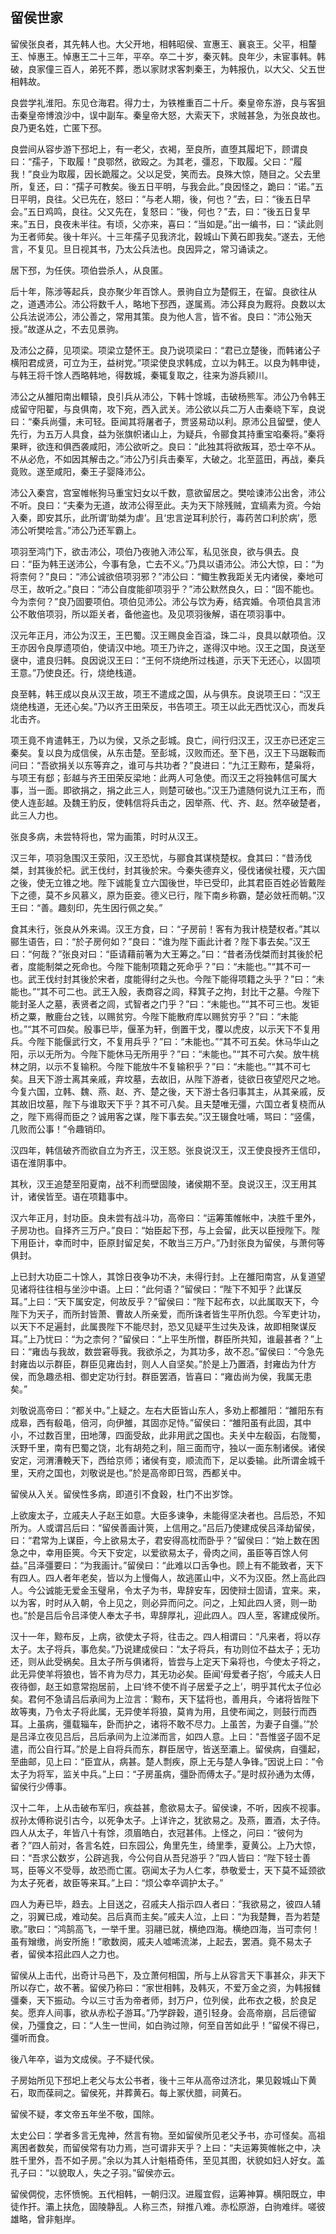 ## 留侯世家


留侯张良者，其先韩人也。大父开地，相韩昭侯、宣惠王、襄哀王。父平，相釐王、悼惠王。悼惠王二十三年，平卒。卒二十岁，秦灭韩。良年少，未宦事韩。韩破，良家僮三百人，弟死不葬，悉以家财求客刺秦王，为韩报仇，以大父、父五世相韩故。

良尝学礼淮阳。东见仓海君。得力士，为铁椎重百二十斤。秦皇帝东游，良与客狙击秦皇帝博浪沙中，误中副车。秦皇帝大怒，大索天下，求贼甚急，为张良故也。良乃更名姓，亡匿下邳。

良尝间从容步游下邳圯上，有一老父，衣褐，至良所，直堕其履圯下，顾谓良曰：“孺子，下取履！”良鄂然，欲殴之。为其老，彊忍，下取履。父曰：“履我！”良业为取履，因长跪履之。父以足受，笑而去。良殊大惊，随目之。父去里所，复还，曰：“孺子可教矣。後五日平明，与我会此。”良因怪之，跪曰：“诺。”五日平明，良往。父已先在，怒曰：“与老人期，後，何也？”去，曰：“後五日早会。”五日鸡鸣，良往。父又先在，复怒曰：“後，何也？”去，曰：“後五日复早来。”五日，良夜未半往。有顷，父亦来，喜曰：“当如是。”出一编书，曰：“读此则为王者师矣。後十年兴。十三年孺子见我济北，穀城山下黄石即我矣。”遂去，无他言，不复见。旦日视其书，乃太公兵法也。良因异之，常习诵读之。

居下邳，为任侠。项伯尝杀人，从良匿。

后十年，陈涉等起兵，良亦聚少年百馀人。景驹自立为楚假王，在留。良欲往从之，道遇沛公。沛公将数千人，略地下邳西，遂属焉。沛公拜良为厩将。良数以太公兵法说沛公，沛公善之，常用其策。良为他人言，皆不省。良曰：“沛公殆天授。”故遂从之，不去见景驹。

及沛公之薛，见项梁。项梁立楚怀王。良乃说项梁曰：“君已立楚後，而韩诸公子横阳君成贤，可立为王，益树党。”项梁使良求韩成，立以为韩王。以良为韩申徒，与韩王将千馀人西略韩地，得数城，秦辄复取之，往来为游兵颍川。

沛公之从雒阳南出轘辕，良引兵从沛公，下韩十馀城，击破杨熊军。沛公乃令韩王成留守阳翟，与良俱南，攻下宛，西入武关。沛公欲以兵二万人击秦峣下军，良说曰：“秦兵尚彊，未可轻。臣闻其将屠者子，贾竖易动以利。原沛公且留壁，使人先行，为五万人具食，益为张旗帜诸山上，为疑兵，令郦食其持重宝啗秦将。”秦将果畔，欲连和俱西袭咸阳，沛公欲听之。良曰：“此独其将欲叛耳，恐士卒不从。不从必危，不如因其解击之。”沛公乃引兵击秦军，大破之。北至蓝田，再战，秦兵竟败。遂至咸阳，秦王子婴降沛公。

沛公入秦宫，宫室帷帐狗马重宝妇女以千数，意欲留居之。樊哙谏沛公出舍，沛公不听。良曰：“夫秦为无道，故沛公得至此。夫为天下除残贼，宜缟素为资。今始入秦，即安其乐，此所谓‘助桀为虐’。且‘忠言逆耳利於行，毒药苦口利於病’，愿沛公听樊哙言。”沛公乃还军霸上。

项羽至鸿门下，欲击沛公，项伯乃夜驰入沛公军，私见张良，欲与俱去。良曰：“臣为韩王送沛公，今事有急，亡去不义。”乃具以语沛公。沛公大惊，曰：“为将柰何？”良曰：“沛公诚欲倍项羽邪？”沛公曰：“鲰生教我距关无内诸侯，秦地可尽王，故听之。”良曰：“沛公自度能卻项羽乎？”沛公默然良久，曰：“固不能也。今为柰何？”良乃固要项伯。项伯见沛公。沛公与饮为寿，结宾婚。令项伯具言沛公不敢倍项羽，所以距关者，备他盗也。及见项羽後解，语在项羽事中。

汉元年正月，沛公为汉王，王巴蜀。汉王赐良金百溢，珠二斗，良具以献项伯。汉王亦因令良厚遗项伯，使请汉中地。项王乃许之，遂得汉中地。汉王之国，良送至襃中，遣良归韩。良因说汉王曰：“王何不烧绝所过栈道，示天下无还心，以固项王意。”乃使良还。行，烧绝栈道。

良至韩，韩王成以良从汉王故，项王不遣成之国，从与俱东。良说项王曰：“汉王烧绝栈道，无还心矣。”乃以齐王田荣反，书告项王。项王以此无西忧汉心，而发兵北击齐。

项王竟不肯遣韩王，乃以为侯，又杀之彭城。良亡，间行归汉王，汉王亦已还定三秦矣。复以良为成信侯，从东击楚。至彭城，汉败而还。至下邑，汉王下马踞鞍而问曰：“吾欲捐关以东等弃之，谁可与共功者？”良进曰：“九江王黥布，楚枭将，与项王有郄；彭越与齐王田荣反梁地：此两人可急使。而汉王之将独韩信可属大事，当一面。即欲捐之，捐之此三人，则楚可破也。”汉王乃遣随何说九江王布，而使人连彭越。及魏王豹反，使韩信将兵击之，因举燕、代、齐、赵。然卒破楚者，此三人力也。

张良多病，未尝特将也，常为画策，时时从汉王。

汉三年，项羽急围汉王荥阳，汉王恐忧，与郦食其谋桡楚权。食其曰：“昔汤伐桀，封其後於杞。武王伐纣，封其後於宋。今秦失德弃义，侵伐诸侯社稷，灭六国之後，使无立锥之地。陛下诚能复立六国後世，毕已受印，此其君臣百姓必皆戴陛下之德，莫不乡风慕义，原为臣妾。德义已行，陛下南乡称霸，楚必敛衽而朝。”汉王曰：“善。趣刻印，先生因行佩之矣。”

食其未行，张良从外来谒。汉王方食，曰：“子房前！客有为我计桡楚权者。”其以郦生语告，曰：“於子房何如？”良曰：“谁为陛下画此计者？陛下事去矣。”汉王曰：“何哉？”张良对曰：“臣请藉前箸为大王筹之。”曰：“昔者汤伐桀而封其後於杞者，度能制桀之死命也。今陛下能制项籍之死命乎？”曰：“未能也。”“其不可一也。武王伐纣封其後於宋者，度能得纣之头也。今陛下能得项籍之头乎？”曰：“未能也。”“其不可二也。武王入殷，表商容之闾，释箕子之拘，封比干之墓。今陛下能封圣人之墓，表贤者之闾，式智者之门乎？”曰：“未能也。”“其不可三也。发钜桥之粟，散鹿台之钱，以赐贫穷。今陛下能散府库以赐贫穷乎？”曰：“未能也。”“其不可四矣。殷事已毕，偃革为轩，倒置干戈，覆以虎皮，以示天下不复用兵。今陛下能偃武行文，不复用兵乎？”曰：“未能也。”“其不可五矣。休马华山之阳，示以无所为。今陛下能休马无所用乎？”曰：“未能也。”“其不可六矣。放牛桃林之阴，以示不复输积。今陛下能放牛不复输积乎？”曰：“未能也。”“其不可七矣。且天下游士离其亲戚，弃坟墓，去故旧，从陛下游者，徒欲日夜望咫尺之地。今复六国，立韩、魏、燕、赵、齐、楚之後，天下游士各归事其主，从其亲戚，反其故旧坟墓，陛下与谁取天下乎？其不可八矣。且夫楚唯无彊，六国立者复桡而从之，陛下焉得而臣之？诚用客之谋，陛下事去矣。”汉王辍食吐哺，骂曰：“竖儒，几败而公事！”令趣销印。

汉四年，韩信破齐而欲自立为齐王，汉王怒。张良说汉王，汉王使良授齐王信印，语在淮阴事中。

其秋，汉王追楚至阳夏南，战不利而壁固陵，诸侯期不至。良说汉王，汉王用其计，诸侯皆至。语在项籍事中。

汉六年正月，封功臣。良未尝有战斗功，高帝曰：“运筹策帷帐中，决胜千里外，子房功也。自择齐三万户。”良曰：“始臣起下邳，与上会留，此天以臣授陛下。陛下用臣计，幸而时中，臣原封留足矣，不敢当三万户。”乃封张良为留侯，与萧何等俱封。

上已封大功臣二十馀人，其馀日夜争功不决，未得行封。上在雒阳南宫，从复道望见诸将往往相与坐沙中语。上曰：“此何语？”留侯曰：“陛下不知乎？此谋反耳。”上曰：“天下属安定，何故反乎？”留侯曰：“陛下起布衣，以此属取天下，今陛下为天子，而所封皆萧、曹故人所亲爱，而所诛者皆生平所仇怨。今军吏计功，以天下不足遍封，此属畏陛下不能尽封，恐又见疑平生过失及诛，故即相聚谋反耳。”上乃忧曰：“为之柰何？”留侯曰：“上平生所憎，群臣所共知，谁最甚者？”上曰：“雍齿与我故，数尝窘辱我。我欲杀之，为其功多，故不忍。”留侯曰：“今急先封雍齿以示群臣，群臣见雍齿封，则人人自坚矣。”於是上乃置酒，封雍齿为什方侯，而急趣丞相、御史定功行封。群臣罢酒，皆喜曰：“雍齿尚为侯，我属无患矣。”

刘敬说高帝曰：“都关中。”上疑之。左右大臣皆山东人，多劝上都雒阳：“雒阳东有成皋，西有殽黾，倍河，向伊雒，其固亦足恃。”留侯曰：“雒阳虽有此固，其中小，不过数百里，田地薄，四面受敌，此非用武之国也。夫关中左殽函，右陇蜀，沃野千里，南有巴蜀之饶，北有胡苑之利，阻三面而守，独以一面东制诸侯。诸侯安定，河渭漕輓天下，西给京师；诸侯有变，顺流而下，足以委输。此所谓金城千里，天府之国也，刘敬说是也。”於是高帝即日驾，西都关中。

留侯从入关。留侯性多病，即道引不食穀，杜门不出岁馀。

上欲废太子，立戚夫人子赵王如意。大臣多谏争，未能得坚决者也。吕后恐，不知所为。人或谓吕后曰：“留侯善画计筴，上信用之。”吕后乃使建成侯吕泽劫留侯，曰：“君常为上谋臣，今上欲易太子，君安得高枕而卧乎？”留侯曰：“始上数在困急之中，幸用臣筴。今天下安定，以爱欲易太子，骨肉之间，虽臣等百馀人何益。”吕泽彊要曰：“为我画计。”留侯曰：“此难以口舌争也。顾上有不能致者，天下有四人。四人者年老矣，皆以为上慢侮人，故逃匿山中，义不为汉臣。然上高此四人。今公诚能无爱金玉璧帛，令太子为书，卑辞安车，因使辩士固请，宜来。来，以为客，时时从入朝，令上见之，则必异而问之。问之，上知此四人贤，则一助也。”於是吕后令吕泽使人奉太子书，卑辞厚礼，迎此四人。四人至，客建成侯所。

汉十一年，黥布反，上病，欲使太子将，往击之。四人相谓曰：“凡来者，将以存太子。太子将兵，事危矣。”乃说建成侯曰：“太子将兵，有功则位不益太子；无功还，则从此受祸矣。且太子所与俱诸将，皆尝与上定天下枭将也，今使太子将之，此无异使羊将狼也，皆不肯为尽力，其无功必矣。臣闻‘母爱者子抱’，今戚夫人日夜待御，赵王如意常抱居前，上曰‘终不使不肖子居爱子之上’，明乎其代太子位必矣。君何不急请吕后承间为上泣言：‘黥布，天下猛将也，善用兵，今诸将皆陛下故等夷，乃令太子将此属，无异使羊将狼，莫肯为用，且使布闻之，则鼓行而西耳。上虽病，彊载辎车，卧而护之，诸将不敢不尽力。上虽苦，为妻子自彊。’”於是吕泽立夜见吕后，吕后承间为上泣涕而言，如四人意。上曰：“吾惟竖子固不足遣，而公自行耳。”於是上自将兵而东，群臣居守，皆送至灞上。留侯病，自彊起，至曲邮，见上曰：“臣宜从，病甚。楚人剽疾，原上无与楚人争锋。”因说上曰：“令太子为将军，监关中兵。”上曰：“子房虽病，彊卧而傅太子。”是时叔孙通为太傅，留侯行少傅事。

汉十二年，上从击破布军归，疾益甚，愈欲易太子。留侯谏，不听，因疾不视事。叔孙太傅称说引古今，以死争太子。上详许之，犹欲易之。及燕，置酒，太子侍。四人从太子，年皆八十有馀，须眉皓白，衣冠甚伟。上怪之，问曰：“彼何为者？”四人前对，各言名姓，曰东园公，角里先生，绮里季，夏黄公。上乃大惊，曰：“吾求公数岁，公辟逃我，今公何自从吾兒游乎？”四人皆曰：“陛下轻士善骂，臣等义不受辱，故恐而亡匿。窃闻太子为人仁孝，恭敬爱士，天下莫不延颈欲为太子死者，故臣等来耳。”上曰：“烦公幸卒调护太子。”

四人为寿已毕，趋去。上目送之，召戚夫人指示四人者曰：“我欲易之，彼四人辅之，羽翼已成，难动矣。吕后真而主矣。”戚夫人泣，上曰：“为我楚舞，吾为若楚歌。”歌曰：“鸿鹄高飞，一举千里。羽翮已就，横绝四海。横绝四海，当可柰何！虽有矰缴，尚安所施！”歌数阕，戚夫人嘘唏流涕，上起去，罢酒。竟不易太子者，留侯本招此四人之力也。

留侯从上击代，出奇计马邑下，及立萧何相国，所与上从容言天下事甚众，非天下所以存亡，故不著。留侯乃称曰：“家世相韩，及韩灭，不爱万金之资，为韩报雠彊秦，天下振动。今以三寸舌为帝者师，封万户，位列侯，此布衣之极，於良足矣。愿弃人间事，欲从赤松子游耳。”乃学辟穀，道引轻身。会高帝崩，吕后德留侯，乃彊食之，曰：“人生一世间，如白驹过隙，何至自苦如此乎！”留侯不得已，彊听而食。

後八年卒，谥为文成侯。子不疑代侯。

子房始所见下邳圯上老父与太公书者，後十三年从高帝过济北，果见穀城山下黄石，取而葆祠之。留侯死，并葬黄石。每上冢伏腊，祠黄石。

留侯不疑，孝文帝五年坐不敬，国除。

太史公曰：学者多言无鬼神，然言有物。至如留侯所见老父予书，亦可怪矣。高祖离困者数矣，而留侯常有功力焉，岂可谓非天乎？上曰：“夫运筹筴帷帐之中，决胜千里外，吾不如子房。”余以为其人计魁梧奇伟，至见其图，状貌如妇人好女。盖孔子曰：“以貌取人，失之子羽。”留侯亦云。

留侯倜傥，志怀愤惋。五代相韩，一朝归汉。进履宜假，运筹神算。横阳既立，申徒作扞。灞上扶危，固陵静乱。人称三杰，辩推八难。赤松原游，白驹难绊。嗟彼雄略，曾非魁岸。

